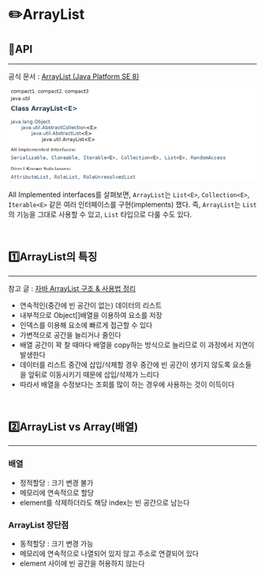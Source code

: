 # ✏️ArrayList
## 📜API
<hr>

공식 문서 : [ArrayList (Java Platform SE 8)](https://docs.oracle.com/javase/8/docs/api/java/util/ArrayList.html)

![img.png](img.png)

All Implemented interfaces를 살펴보면, `ArrayList`는 `List<E>`, `Collection<E>`, `Iterable<E>` 같은 여러 인터페이스를 구현(implements) 했다.
즉, `ArrayList`는 `List`의 기능을 그대로 사용할 수 있고, `List` 타입으로 다룰 수도 있다.


<br>

## 1️⃣ArrayList의 특징
<hr>

참고 글 : [자바 ArrayList 구조 & 사용법 정리](https://inpa.tistory.com/entry/JAVA-%E2%98%95-ArrayList-%EA%B5%AC%EC%A1%B0-%EC%82%AC%EC%9A%A9%EB%B2%95)
- 연속적인(중간에 빈 공간이 없는) 데이터의 리스트
- 내부적으로 Object[]배열을 이용하여 요소를 저장
- 인덱스를 이용해 요소에 빠르게 접근할 수 있다
- 가변적으로 공간을 늘리거나 줄인다
- 배열 공간이 꽉 찰 때마다 배열을 copy하는 방식으로 늘리므로 이 과정에서 지연이 발생한다
- 데이터를 리스트 중간에 삽입/삭제할 경우 중간에 빈 공간이 생기지 않도록 요소들을 앞뒤로 이동시키기 때문에 삽입/삭제가 느리다
- 따라서 배열을 수정보다는 조회를 많이 하는 경우에 사용하는 것이 이득이다

<br>

## 2️⃣ArrayList vs Array(배열)
<hr>

### 배열
- 정적할당 : 크기 변경 불가
- 메모리에 연속적으로 할당
- element를 삭제하더라도 해당 index는 빈 공간으로 남는다

### ArrayList 장단점
- 동적할당 : 크기 변경 가능
- 메모리에 연속적으로 나열되어 있지 않고 주소로 연결되어 있다
- element 사이에 빈 공간을 허용하지 않는다
